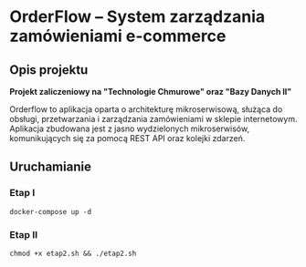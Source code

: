# OrderFlow – System zarządzania zamówieniami e-commerce

## Opis projektu
**Projekt zaliczeniowy na "Technologie Chmurowe" oraz "Bazy Danych II"** 

Orderflow to aplikacja oparta o architekturę mikroserwisową, służąca do obsługi, przetwarzania i zarządzania zamówieniami w sklepie internetowym. Aplikacja zbudowana jest z jasno wydzielonych mikroserwisów, komunikujących się za pomocą REST API oraz kolejki zdarzeń.

## Uruchamianie

### Etap I

`docker-compose up -d`
### Etap II

`chmod +x etap2.sh && ./etap2.sh`
